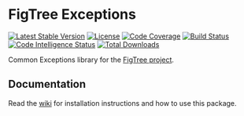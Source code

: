 # FigTree Exceptions

[![Latest Stable Version](https://img.shields.io/packagist/v/figtree-php/exceptions)](https://packagist.org/packages/figtree-php/exceptions)
[![License](https://img.shields.io/packagist/l/figtree-php/exceptions)](https://github.com/figtree-php/exceptions/blob/dev/license.txt)
[![Code Coverage](https://scrutinizer-ci.com/g/figtree-php/exceptions/badges/coverage.png?b=master)](https://scrutinizer-ci.com/g/figtree-php/exceptions/?branch=master)
[![Build Status](https://scrutinizer-ci.com/g/figtree-php/exceptions/badges/build.png?b=master)](https://scrutinizer-ci.com/g/figtree-php/exceptions/build-status/master)
[![Code Intelligence Status](https://scrutinizer-ci.com/g/figtree-php/exceptions/badges/code-intelligence.svg?b=master)](https://scrutinizer-ci.com/code-intelligence)
[![Total Downloads](https://img.shields.io/packagist/dt/figtree-php/exceptions)](https://packagist.org/packages/figtree-php/exceptions)

Common Exceptions library for the
[FigTree project](https://github.com/figtree-php).

## Documentation

Read the [wiki](https://github.com/figtree-php/exceptions/wiki) for
installation instructions and how to use this package.
